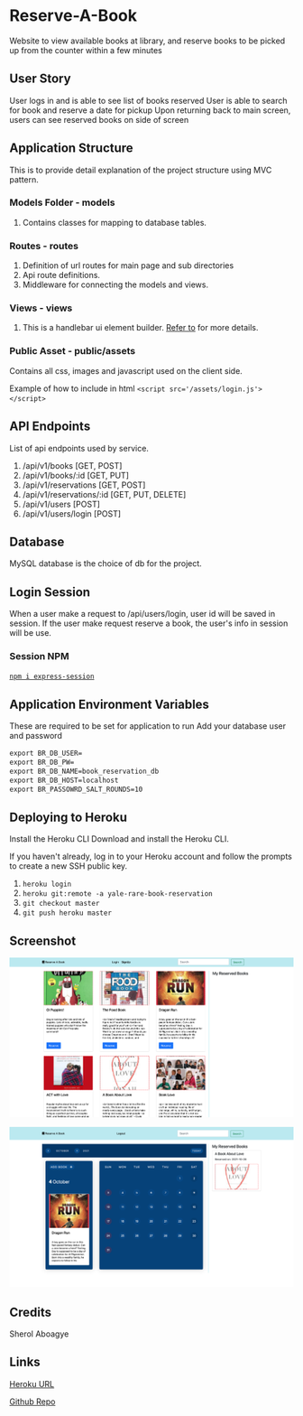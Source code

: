 # Reserve-A-Book
Website to view available books at library, and reserve books to be picked up from the counter within a few minutes

## User Story
User logs in and is able to see list of books reserved
User is able to search for book and reserve a date for pickup
Upon returning back to main screen, users can see reserved books on side of screen

## Application Structure
This is to provide detail explanation of the project structure using MVC pattern.

### Models Folder - models
1. Contains classes for mapping to database tables. 

### Routes - routes
1. Definition of url routes for main page and sub directories
2. Api route definitions. 
3. Middleware for connecting the models and views.

### Views - views
1. This is a handlebar ui element builder. [Refer to](https://www.npmjs.com/package/express-handlebars) for more details.

### Public Asset - public/assets
Contains all css, images and javascript used on the client side.

Example of how to include in html `<script src='/assets/login.js'></script>`

## API Endpoints
List of api endpoints used by service. 
1. /api/v1/books [GET, POST]
2. /api/v1/books/:id [GET, PUT]
3. /api/v1/reservations [GET, POST]
4. /api/v1/reservations/:id [GET, PUT, DELETE]
5. /api/v1/users [POST]
6. /api/v1/users/login [POST]

## Database
MySQL database is the choice of db for the project.

## Login Session
When a user make a request to /api/users/login, user id will be saved in session.
If the user make request reserve a book, the user's info in session will be use.

### Session NPM
[`npm i express-session`](https://www.npmjs.com/package/express-session)

## Application Environment Variables
These are required to be set for application to run
Add your database user and password
```
export BR_DB_USER=
export BR_DB_PW=
export BR_DB_NAME=book_reservation_db
export BR_DB_HOST=localhost
export BR_PASSOWRD_SALT_ROUNDS=10
```

## Deploying to Heroku
Install the Heroku CLI
Download and install the Heroku CLI.

If you haven't already, log in to your Heroku account and follow the prompts to create a new SSH public key.

1. `heroku login`
2. `heroku git:remote -a yale-rare-book-reservation`
3. `git checkout master`
4. `git push heroku master`

## Screenshot
![Screenshot1](./public/assets/screenshots/screenshot1.png)

![Screenshot2](./public/assets/screenshots/screenshot2.png)

## Credits
Sherol Aboagye

## Links
[Heroku URL](https://yale-rare-book-reservation.herokuapp.com)

[Github Repo](https://github.com/saboagye23/Yale-Rare-Book-Reservations.git)
